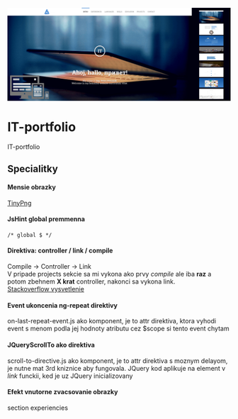 ![Preview image](/preview.png?raw=true "Preview image")

# IT-portfolio
IT-portfolio

## Specialitky


#### Mensie obrazky

[TinyPng](https://tinypng.com/)

#### JsHint global premmenna

```
/* global $ */
```

#### Direktiva: controller / link / compile

Compile -> Controller -> Link  
V pripade projects sekcie sa mi vykona ako prvy *compile* ale iba **raz** 
a potom zbehnem **X krat** controller, nakonci sa vykona link.  
[Stackoverflow vysvetlenie](http://stackoverflow.com/questions/15676614/directive-link-vs-compile-vs-controller)


#### Event ukoncenia ng-repeat direktivy
on-last-repeat-event.js ako komponent, je to attr direktiva, ktora vyhodi event s menom podla jej hodnoty atributu
cez $scope si tento event chytam


#### JQueryScrollTo ako direktiva
scroll-to-directive.js ako komponent, je to attr direktiva s moznym delayom, je nutne mat 3rd kniznice aby fungovala. 
JQuery kod aplikuje na element v *link* funckii, ked je uz JQuery inicializovany


#### Efekt vnutorne zvacsovanie obrazky
section experiencies

